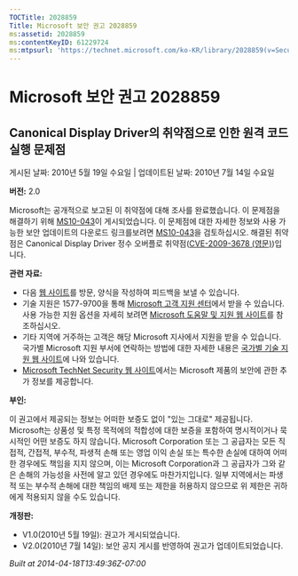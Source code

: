 ```yaml
---
TOCTitle: 2028859
Title: Microsoft 보안 권고 2028859
ms:assetid: 2028859
ms:contentKeyID: 61229724
ms:mtpsurl: 'https://technet.microsoft.com/ko-KR/library/2028859(v=Security.10)'
---
```


Microsoft 보안 권고 2028859
===========================

Canonical Display Driver의 취약점으로 인한 원격 코드 실행 문제점
----------------------------------------------------------------

게시된 날짜: 2010년 5월 19일 수요일 | 업데이트된 날짜: 2010년 7월 14일 수요일

**버전:** 2.0

Microsoft는 공개적으로 보고된 이 취약점에 대해 조사를 완료했습니다. 이 문제점을 해결하기 위해 [MS10-043](https://technet.microsoft.com/security/bulletin/ms10-043)이 게시되었습니다. 이 문제점에 대한 자세한 정보와 사용 가능한 보안 업데이트의 다운로드 링크를보려면 [MS10-043](https://technet.microsoft.com/security/bulletin/ms10-043)을 검토하십시오. 해결된 취약점은 Canonical Display Driver 정수 오버플로 취약점([CVE-2009-3678 (영문)](https://www.cve.mitre.org/cgi-bin/cvename.cgi?name=cve-2009-3678))입니다.

**관련 자료:**

-   다음 [웹 사이트](https://support.microsoft.com/common/survey.aspx?scid=sw;en;1257&amp;showpage=1&amp;ws=technet&amp;sd=tech)를 방문, 양식을 작성하여 피드백을 보낼 수 있습니다.
-   기술 지원은 1577-9700을 통해 [Microsoft 고객 지원 센터](https://go.microsoft.com/fwlink/?linkid=21131)에서 받을 수 있습니다. 사용 가능한 지원 옵션을 자세히 보려면 [Microsoft 도움말 및 지원 웹 사이트](https://support.microsoft.com)를 참조하십시오.
-   기타 지역에 거주하는 고객은 해당 Microsoft 지사에서 지원을 받을 수 있습니다. 국가별 Microsoft 지원 부서에 연락하는 방법에 대한 자세한 내용은 [국가별 기술 지원 웹 사이트](https://go.microsoft.com/fwlink/?linkid=21155)에 나와 있습니다.
-   [Microsoft TechNet Security 웹 사이트](https://go.microsoft.com/fwlink/?linkid=21132)에서는 Microsoft 제품의 보안에 관한 추가 정보를 제공합니다.

**부인:**

이 권고에서 제공되는 정보는 어떠한 보증도 없이 "있는 그대로" 제공됩니다. Microsoft는 상품성 및 특정 목적에의 적합성에 대한 보증을 포함하여 명시적이거나 묵시적인 어떤 보증도 하지 않습니다. Microsoft Corporation 또는 그 공급자는 모든 직접적, 간접적, 부수적, 파생적 손해 또는 영업 이익 손실 또는 특수한 손실에 대하여 어떠한 경우에도 책임을 지지 않으며, 이는 Microsoft Corporation과 그 공급자가 그와 같은 손해의 가능성을 사전에 알고 있던 경우에도 마찬가지입니다. 일부 지역에서는 파생적 또는 부수적 손해에 대한 책임의 배제 또는 제한을 허용하지 않으므로 위 제한은 귀하에게 적용되지 않을 수도 있습니다.

**개정판:**

-   V1.0(2010년 5월 19일): 권고가 게시되었습니다.
-   V2.0(2010년 7월 14일): 보안 공지 게시를 반영하여 권고가 업데이트되었습니다.

*Built at 2014-04-18T13:49:36Z-07:00*
